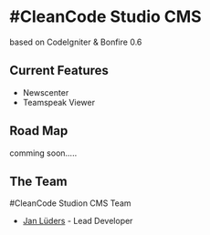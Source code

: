 # #CleanCode Studio CMS

based on CodeIgniter & Bonfire 0.6

## Current Features

- Newscenter
- Teamspeak Viewer

## Road Map

comming soon.....

## The Team

 #CleanCode Studion CMS Team

- [Jan Lüders](http://janlueders.bugs3.com) - Lead Developer
